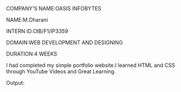COMPANY'S NAME:OASIS INFOBYTES

NAME:M.Dharani

INTERN ID:OIB/F1/IP3359

DOMAIN:WEB DEVELOPMENT AND DESIGNING

DURATION:4 WEEKS

I had completed my simple portfolio website.I learned HTML and CSS through YouTube Videos and Great Learning.

Output:

